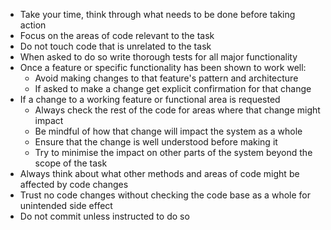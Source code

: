 * Take your time, think through what needs to be done before taking action
* Focus on the areas of code relevant to the task
* Do not touch code that is unrelated to the task
* When asked to do so write thorough tests for all major functionality
* Once a feature or specific functionality has been shown to work well:
    * Avoid making changes to that feature's pattern and architecture
    * If asked to make a change get explicit confirmation for that change
* If a change to a working feature or functional area is requested
    * Always check the rest of the code for areas where that change might impact
    * Be mindful of how that change will impact the system as a whole
    * Ensure that the change is well understood before making it
    * Try to minimise the impact on other parts of the system beyond the scope of the task 
* Always think about what other methods and areas of code might be affected by code changes
* Trust no code changes without checking the code base as a whole for unintended side effect
* Do not commit unless instructed to do so

